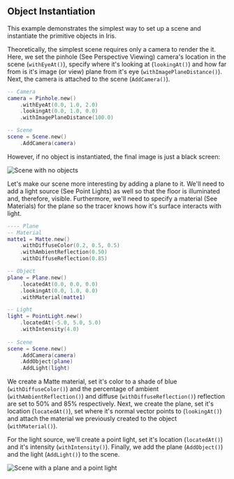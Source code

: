 ## Object Instantiation
This example demonstrates the simplest way to set up a scene and instantiate the primitive objects in Iris.

Theoretically, the simplest scene requires only a camera to render the it. Here, we set the pinhole (See Perspective Viewing) camera's location in the scene (`withEyeAt()`), specify where it's looking at (`lookingAt()`) and how far from is it's image (or view) plane from it's eye (`withImagePlaneDistance()`). Next, the camera is attached to the scene (`AddCamera()`).

```lua
-- Camera
camera = Pinhole.new()
	.withEyeAt(0.0, 1.0, 2.0)
	.lookingAt(0.0, 1.0, 0.0)
	.withImagePlaneDistance(100.0)

-- Scene
scene = Scene.new()
	.AddCamera(camera)
```

However, if no object is instantiated, the final image is just a black screen:

![Scene with no objects](http://jeancatanho.com/wp-content/uploads/sites/3/2017/07/Scene.png "Scene with no objects")

Let's make our scene more interesting by adding a plane to it. We'll need to add a light source (See Point Lights) as well so that the floor is illuminated and, therefore, visible. Furthermore, we'll need to specify a material (See Materials) for the plane so the tracer knows how it's surface interacts with light.

```lua
---- Plane
-- Material
matte1 = Matte.new()
	.withDiffuseColor(0.2, 0.5, 0.5)
	.withAmbientReflection(0.50)
	.withDiffuseReflection(0.85)

-- Object
plane = Plane.new()
	.locatedAt(0.0, 0.0, 0.0)
	.lookingAt(0.0, 1.0, 0.0)
	.withMaterial(matte1)

-- Light
light = PointLight.new()
	.locatedAt(-5.0, 5.0, 5.0)
	.withIntensity(4.0)
	
-- Scene
scene = Scene.new()
	.AddCamera(camera)
	.AddObject(plane)
	.AddLight(light)
```

We create a Matte material, set it's color to a shade of blue (`withDiffuseColor()`) and the percentage of ambient (`withAmbientReflection()`) and diffuse (`withDiffuseReflection()`) reflection are set to 50% and 85% respectively. Next, we create the plane, set it's location (`locatedAt()`), set where it's normal vector points to (`lookingAt()`) and attach the material we previously created to the object (`withMaterial()`).

For the light source, we'll create a point light, set it's location (`locatedAt()`) and it's intensity (`withIntensity()`). Finally, we add the plane (`AddObject()`) and the light (`AddLight()`) to the scene.

![Scene with a plane and a point light](http://jeancatanho.com/wp-content/uploads/sites/3/2017/07/Scene-1.png "Scene with a plane and a point light")
